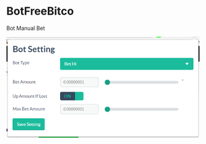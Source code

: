 # BotFreeBitco
Bot Manual Bet

![alt text](https://raw.githubusercontent.com/SakuraEvilStore/BotFreeBitco/master/img/srceen.PNG)
